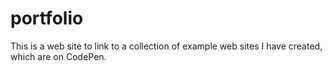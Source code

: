 # portfolio
This is a web site to link to a collection of example web sites I have created, which are on CodePen.
